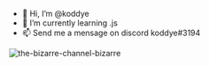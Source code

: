 
- 👋 Hi, I’m @koddye
- 🌱 I’m currently learning .js
- 📫 Send me a mensage on discord koddye#3194


![the-bizarre-channel-bizarre](https://user-images.githubusercontent.com/80988583/161054509-79eaa80c-47af-4e67-b3dc-df3cd8d79b6a.gif)
